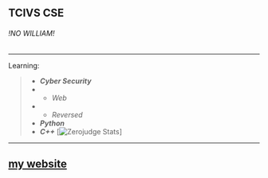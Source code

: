 TCIVS CSE
---
###### !NO WILLIAM!
---
Learning:
> * ___Cyber Security___
> * * _Web_
> * * _Reversed_
> * ___Python___
> * ___C++___
[![Zerojudge Stats](https://zj-query-0.herokuapp.com/user?account=u210630@tcivs.tc.edu.tw&name=x1ulan)]
---
[my website](https://youtu.be/BbeeuzU5Qc8)
---
